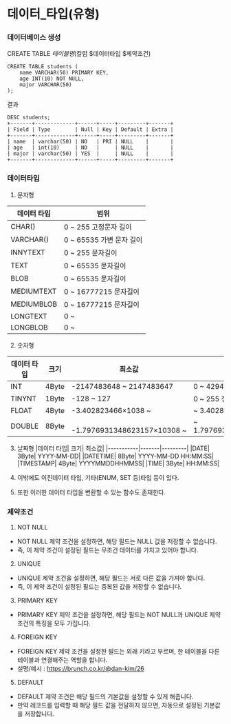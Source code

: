 # 데이터_타입(유형)

### 데이터베이스 생성
CREATE TABLE $테이블명 ($칼럼 $데이터타입 $제약조건)
~~~
CREATE TABLE students (
    name VARCHAR(50) PRIMARY KEY,
    age INT(10) NOT NULL,
    major VARCHAR(50)
);
~~~
결과
~~~
DESC students;
+-------+-------------+------+-----+---------+-------+
| Field | Type        | Null | Key | Default | Extra |
+-------+-------------+------+-----+---------+-------+
| name  | varchar(50) | NO   | PRI | NULL    |       |
| age   | int(10)     | NO   |     | NULL    |       |
| major | varchar(50) | YES  |     | NULL    |       |
+-------+-------------+------+-----+---------+-------+
~~~

### 데이터타입
1. 문자형

|데이터 타입|범위|
|-----------|----|
|CHAR()|	0 ~ 255 고정문자 길이|
|VARCHAR()|	0 ~ 65535 가변 문자 길이|
|INNYTEXT|	0 ~ 255 문자길이|
|TEXT|	0 ~ 65535 문자길이|
|BLOB|	0 ~ 65535 문자길이|
|MEDIUMTEXT|	0 ~ 16777215 문자길이|
|MEDIUMBLOB|	0 ~ 16777215 문자길이|
|LONGTEXT|	0 ~|~ 4294967295 문자길이|
|LONGBLOB|	0 ~|~ 4294967295 문자길이|

2. 숫자형

|데이터 타입|	크기|	최소값|	최대값|
|-----------|-------|---------|-------|
|INT	|4Byte|	-2147483648 ~ 2147483647|	0 ~ 4294967295|
|TINYNT	|1Byte|	-128 ~ 127|	0 ~ 255 정수형, UNSIGNED|
|FLOAT	|4Byte|	-3.402823466×1038 ~|~ 3.402823466×1038|
|DOUBLE	|8Byte| 	-1.7976931348623157×10308 ~|~ 1.7976931348623157×10308|

3. 날짜형
|데이터 타입|	크기|	최소값|
|-----------|-------|---------|
|DATE|	3Byte|	YYYY-MM-DD|
|DATETIME|	8Byte|	YYYY-MM-DD HH:MM:SS|
|TIMESTAMP|	4Byte|	YYYYMMDDHHMMSS|
|TIME|	3Byte|	HH:MM:SS|

4. 이밖에도 이진데이터 타입, 기타(ENUM, SET 등)타입 등이 있다.
5. 또한 이러한 데이터 타입을 변환할 수 있는 함수도 존재한다.


### 제약조건
1. NOT NULL
 - NOT NULL 제약 조건을 설정하면, 해당 필드는 NULL 값을 저장할 수 없습니다.
 - 즉, 이 제약 조건이 설정된 필드는 무조건 데이터를 가지고 있어야 합니다.

2. UNIQUE
 - UNIQUE 제약 조건을 설정하면, 해당 필드는 서로 다른 값을 가져야 합니다.
 - 즉, 이 제약 조건이 설정된 필드는 중복된 값을 저장할 수 없습니다.

3. PRIMARY KEY
 - PRIMARY KEY 제약 조건을 설정하면, 해당 필드는 NOT NULL과 UNIQUE 제약 조건의 특징을 모두 가집니다.

4. FOREIGN KEY
 - FOREIGN KEY 제약 조건을 설정한 필드는 외래 키라고 부르며, 한 테이블을 다른 테이블과 연결해주는 역할을 합니다.
 - 설명/예시 : https://brunch.co.kr/@dan-kim/26

5. DEFAULT
 - DEFAULT 제약 조건은 해당 필드의 기본값을 설정할 수 있게 해줍니다.
 - 만약 레코드를 입력할 때 해당 필드 값을 전달하지 않으면, 자동으로 설정된 기본값을 저장합니다.


